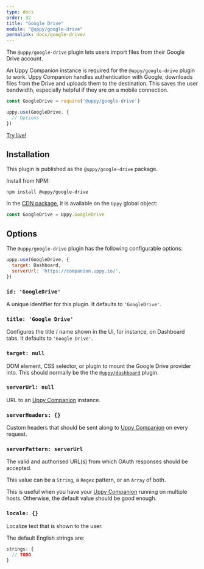 ```yaml
---
type: docs
order: 32
title: "Google Drive"
module: "@uppy/google-drive"
permalink: docs/google-drive/
---
```


The `@uppy/google-drive` plugin lets users import files from their Google Drive account.

An Uppy Companion instance is required for the `@uppy/google-drive` plugin to work. Uppy Companion handles authentication with Google, downloads files from the Drive and uploads them to the destination. This saves the user bandwidth, especially helpful if they are on a mobile connection.

```js
const GoogleDrive = require('@uppy/google-drive')

uppy.use(GoogleDrive, {
  // Options
})
```

[Try live!](/examples/dashboard/)

## Installation

This plugin is published as the `@uppy/google-drive` package.

Install from NPM:

```shell
npm install @uppy/google-drive
```

In the [CDN package](/docs/#With-a-script-tag), it is available on the `Uppy` global object:

```js
const GoogleDrive = Uppy.GoogleDrive
```

## Options

The `@uppy/google-drive` plugin has the following configurable options:

```js
uppy.use(GoogleDrive, {
  target: Dashboard,
  serverUrl: 'https://companion.uppy.io/',
})
```

### `id: 'GoogleDrive'`

A unique identifier for this plugin. It defaults to `'GoogleDrive'`.

### `title: 'Google Drive'`

Configures the title / name shown in the UI, for instance, on Dashboard tabs. It defaults to `'Google Drive'`.

### `target: null`

DOM element, CSS selector, or plugin to mount the Google Drive provider into. This should normally be the the [`@uppy/dashboard`](/docs/dashboard) plugin.

### `serverUrl: null`

URL to an [Uppy Companion](/docs/companion) instance.

### `serverHeaders: {}`

Custom headers that should be sent along to [Uppy Companion](/docs/companion) on every request.

### `serverPattern: serverUrl`

The valid and authorised URL(s) from which OAuth responses should be accepted.

This value can be a `String`, a `Regex` pattern, or an `Array` of both.

This is useful when you have your [Uppy Companion](/docs/companion) running on multiple hosts. Otherwise, the default value should be good enough.

### `locale: {}`

Localize text that is shown to the user.

The default English strings are:

```js
strings: {
  // TODO
}
```

